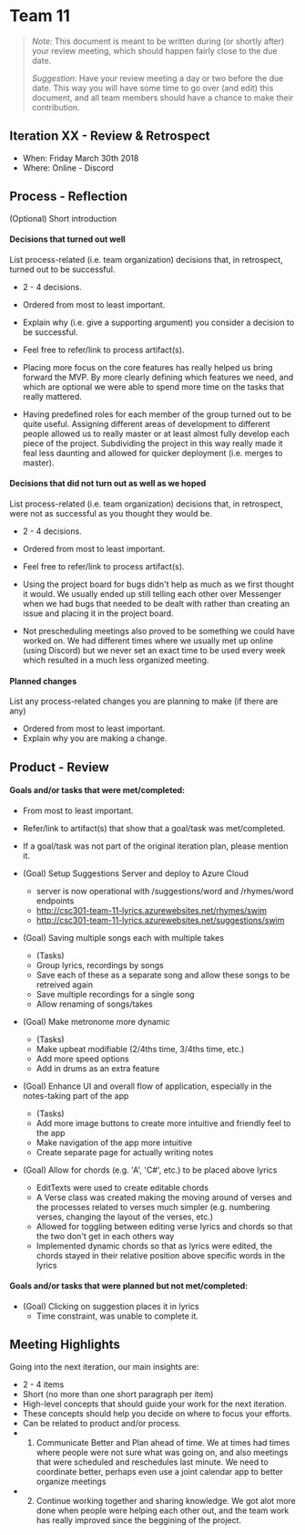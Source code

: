# Team 11

 > _Note:_ This document is meant to be written during (or shortly after) your review meeting, which should happen fairly close to the due date.      
 >      
 > _Suggestion:_ Have your review meeting a day or two before the due date. This way you will have some time to go over (and edit) this document, and all team members should have a chance to make their contribution.


## Iteration XX - Review & Retrospect

 * When: Friday March 30th 2018
 * Where: Online - Discord

## Process - Reflection

(Optional) Short introduction

#### Decisions that turned out well

List process-related (i.e. team organization) decisions that, in retrospect, turned out to be successful.


 * 2 - 4 decisions.
 * Ordered from most to least important.
 * Explain why (i.e. give a supporting argument) you consider a decision to be successful.
 * Feel free to refer/link to process artifact(s).

 * Placing more focus on the core features has really helped us bring forward the MVP. By more clearly defining which features we need, and which are optional we were able to spend more time on the tasks that really mattered.
 * Having predefined roles for each member of the group turned out to be quite useful. Assigning different areas of development to different people allowed us to really master or at least almost fully develop each piece of the project. Subdividing the project in this way really made it feal less daunting and allowed for quicker deployment (i.e. merges to master).
 

#### Decisions that did not turn out as well as we hoped

List process-related (i.e. team organization) decisions that, in retrospect, were not as successful as you thought they would be.

 * 2 - 4 decisions.
 * Ordered from most to least important.
 * Feel free to refer/link to process artifact(s).
 
 * Using the project board for bugs didn't help as much as we first thought it would. We usually ended up still telling each other over Messenger when we had bugs that needed to be dealt with rather than creating an issue and placing it in the project board. 
 * Not prescheduling meetings also proved to be something we could have worked on. We had different times where we usually met up online (using Discord) but we never set an exact time to be used every week which resulted in a much less organized meeting.


#### Planned changes

List any process-related changes you are planning to make (if there are any)

 * Ordered from most to least important.
 * Explain why you are making a change.


## Product - Review

#### Goals and/or tasks that were met/completed:

 * From most to least important.
 * Refer/link to artifact(s) that show that a goal/task was met/completed.
 * If a goal/task was not part of the original iteration plan, please mention it.

 * (Goal) Setup Suggestions Server and deploy to Azure Cloud
   * server is now operational with /suggestions/word and /rhymes/word endpoints
   * http://csc301-team-11-lyrics.azurewebsites.net/rhymes/swim
   * http://csc301-team-11-lyrics.azurewebsites.net/suggestions/swim

 * (Goal) Saving multiple songs each with multiple takes
	* (Tasks)
	* Group lyrics, recordings by songs
	* Save each of these as a separate song and allow these songs to be retreived again
	* Save multiple recordings for a single song
	* Allow renaming of songs/takes
	
* (Goal) Make metronome more dynamic
	* (Tasks)
	* Make upbeat modifiable (2/4ths time, 3/4ths time, etc.)
	* Add more speed options
	* Add in drums as an extra feature
	
* (Goal) Enhance UI and overall flow of application, especially in the notes-taking part of the app
	* (Tasks)
	* Add more image buttons to create more intuitive and friendly feel to the app
	* Make navigation of the app more intuitive
	* Create separate page for actually writing notes

 * (Goal) Allow for chords (e.g. 'A', 'C#', etc.) to be placed above lyrics
	  * EditTexts were used to create editable chords
	  * A Verse class was created making the moving around of verses and the processes related to verses much simpler (e.g. numbering verses, changing the layout of the verses, etc.)
	  * Allowed for toggling between editing verse lyrics and chords so that the two don't get in each others way
  	* Implemented dynamic chords so that as lyrics were edited, the chords stayed in their relative position above specific words in the lyrics

#### Goals and/or tasks that were planned but not met/completed:


 * (Goal) Clicking on suggestion places it in lyrics
	  * Time constraint, was unable to complete it.

## Meeting Highlights

Going into the next iteration, our main insights are:

 * 2 - 4 items
 * Short (no more than one short paragraph per item)
 * High-level concepts that should guide your work for the next iteration.
 * These concepts should help you decide on where to focus your efforts.
 * Can be related to product and/or process.
 * 1. Communicate Better and Plan ahead of time. We at times had times where people were not sure what was going on, and also meetings that were scheduled and reschedules last minute. We need to coordinate better, perhaps even use a joint calendar app to better organize meetings
 * 2. Continue working together and sharing knowledge. We got alot more done when people were helping each other out, and the team work has really improved since the beggining of the project.
